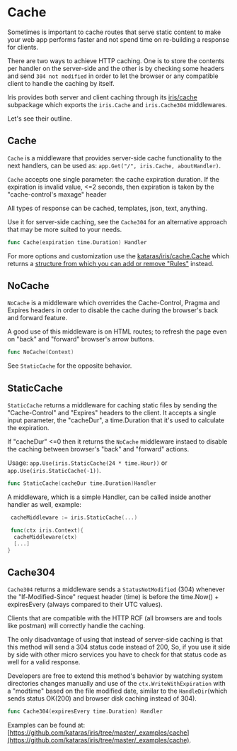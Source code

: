 # Cache

Sometimes is important to cache routes that serve static content to make your web app performs faster and not spend time on re-building a response for clients.

There are two ways to achieve HTTP caching. One is to store the contents per handler on the server-side and the other is by checking some headers and send `304 not modified` in order to let the browser or any compatible client to handle the caching by itself.

Iris provides both server and client caching through its [iris/cache](https://github.com/kataras/iris/tree/master/cache) subpackage which exports the `iris.Cache` and `iris.Cache304` middlewares.

Let's see their outline.

## Cache

`Cache` is a middleware that provides server-side cache functionality to the next handlers, can be used as: `app.Get("/", iris.Cache, aboutHandler)`.

`Cache` accepts one single parameter: the cache expiration duration. If the expiration is invalid value, &lt;=2 seconds, then expiration is taken by the "cache-control's maxage" header

All types of response can be cached, templates, json, text, anything.

Use it for server-side caching, see the `Cache304` for an alternative approach that may be more suited to your needs.

```go
func Cache(expiration time.Duration) Handler
```

For more options and customization use the [kataras/iris/cache.Cache](https://godoc.org/github.com/kataras/iris/cache#Cache) which returns a [structure from which you can add or remove "Rules"](https://godoc.org/github.com/kataras/iris/cache/client#Handler) instead.

## NoCache

`NoCache` is a middleware which overrides the Cache-Control, Pragma and Expires headers in order to disable the cache during the browser's back and forward feature.

A good use of this middleware is on HTML routes; to refresh the page even on "back" and "forward" browser's arrow buttons.

```go
func NoCache(Context)
```

See `StaticCache` for the opposite behavior.

## StaticCache

`StaticCache` returns a middleware for caching static files by sending the "Cache-Control" and "Expires" headers to the client. It accepts a single input parameter, the "cacheDur", a time.Duration that it's used to calculate the expiration.

If "cacheDur" &lt;=0 then it returns the `NoCache` middleware instaed to disable the caching between browser's "back" and "forward" actions.

Usage: `app.Use(iris.StaticCache(24 * time.Hour))` or `app.Use(iris.StaticCache(-1))`.

```go
func StaticCache(cacheDur time.Duration)Handler
```

A middleware, which is a simple Handler, can be called inside another handler as well, example:

```go
 cacheMiddleware := iris.StaticCache(...)

 func(ctx iris.Context){
  cacheMiddleware(ctx)
  [...]
}
```

## Cache304

`Cache304` returns a middleware sends a `StatusNotModified` (304) whenever the "If-Modified-Since" request header (time) is before the time.Now() + expiresEvery (always compared to their UTC values).

Clients that are compatible with the HTTP RCF (all browsers are and tools like postman) will correctly handle the caching.

The only disadvantage of using that instead of server-side caching is that this method will send a 304 status code instead of 200, So, if you use it side by side with other micro services you have to check for that status code as well for a valid response.

Developers are free to extend this method's behavior by watching system directories changes manually and use of the `ctx.WriteWithExpiration` with a "modtime" based on the file modified date, similar to the `HandleDir`(which sends status OK(200) and browser disk caching instead of 304).

```go
func Cache304(expiresEvery time.Duration) Handler
```

Examples can be found at: [https://github.com/kataras/iris/tree/master/_examples/cache](https://github.com/kataras/iris/tree/master/_examples/cache).

